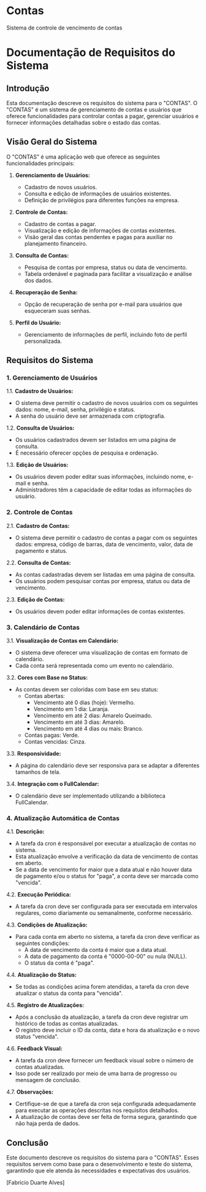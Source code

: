# Contas
Sistema de controle de vencimento de contas


# Documentação de Requisitos do Sistema

## Introdução

Esta documentação descreve os requisitos do sistema para o "CONTAS". O "CONTAS" é um sistema de gerenciamento de contas e usuários que oferece funcionalidades para controlar contas a pagar, gerenciar usuários e fornecer informações detalhadas sobre o estado das contas.

## Visão Geral do Sistema

O "CONTAS" é uma aplicação web que oferece as seguintes funcionalidades principais:

1. **Gerenciamento de Usuários:**
   - Cadastro de novos usuários.
   - Consulta e edição de informações de usuários existentes.
   - Definição de privilégios para diferentes funções na empresa.

2. **Controle de Contas:**
   - Cadastro de contas a pagar.
   - Visualização e edição de informações de contas existentes.
   - Visão geral das contas pendentes e pagas para auxiliar no planejamento financeiro.

3. **Consulta de Contas:**
   - Pesquisa de contas por empresa, status ou data de vencimento.
   - Tabela ordenável e paginada para facilitar a visualização e análise dos dados.

4. **Recuperação de Senha:**
   - Opção de recuperação de senha por e-mail para usuários que esqueceram suas senhas.

5. **Perfil do Usuário:**
   - Gerenciamento de informações de perfil, incluindo foto de perfil personalizada.

## Requisitos do Sistema

### 1. Gerenciamento de Usuários

1.1. **Cadastro de Usuários:**
   - O sistema deve permitir o cadastro de novos usuários com os seguintes dados: nome, e-mail, senha, privilégio e status.
   - A senha do usuário deve ser armazenada com criptografia.

1.2. **Consulta de Usuários:**
   - Os usuários cadastrados devem ser listados em uma página de consulta.
   - É necessário oferecer opções de pesquisa e ordenação.

1.3. **Edição de Usuários:**
   - Os usuários devem poder editar suas informações, incluindo nome, e-mail e senha.
   - Administradores têm a capacidade de editar todas as informações do usuário.

### 2. Controle de Contas

2.1. **Cadastro de Contas:**
   - O sistema deve permitir o cadastro de contas a pagar com os seguintes dados: empresa, código de barras, data de vencimento, valor, data de pagamento e status.

2.2. **Consulta de Contas:**
   - As contas cadastradas devem ser listadas em uma página de consulta.
   - Os usuários podem pesquisar contas por empresa, status ou data de vencimento.

2.3. **Edição de Contas:**
   - Os usuários devem poder editar informações de contas existentes.

### 3. Calendário de Contas

3.1. **Visualização de Contas em Calendário:**
   - O sistema deve oferecer uma visualização de contas em formato de calendário.
   - Cada conta será representada como um evento no calendário.

3.2. **Cores com Base no Status:**
   - As contas devem ser coloridas com base em seu status:
     - Contas abertas:
       - Vencimento até 0 dias (hoje): Vermelho.
       - Vencimento em 1 dia: Laranja.
       - Vencimento em até 2 dias: Amarelo Queimado.
       - Vencimento em até 3 dias: Amarelo.
       - Vencimento em até 4 dias ou mais: Branco.
     - Contas pagas: Verde.
     - Contas vencidas: Cinza.

3.3. **Responsividade:**
   - A página do calendário deve ser responsiva para se adaptar a diferentes tamanhos de tela.

3.4. **Integração com o FullCalendar:**
   - O calendário deve ser implementado utilizando a biblioteca FullCalendar.

### 4. Atualização Automática de Contas

4.1. **Descrição:**
   - A tarefa da cron é responsável por executar a atualização de contas no sistema.
   - Esta atualização envolve a verificação da data de vencimento de contas em aberto.
   - Se a data de vencimento for maior que a data atual e não houver data de pagamento e/ou o status for "paga", a conta deve ser marcada como "vencida".

4.2. **Execução Periódica:**
   - A tarefa da cron deve ser configurada para ser executada em intervalos regulares, como diariamente ou semanalmente, conforme necessário.

4.3. **Condições de Atualização:**
   - Para cada conta em aberto no sistema, a tarefa da cron deve verificar as seguintes condições:
     - A data de vencimento da conta é maior que a data atual.
     - A data de pagamento da conta é "0000-00-00" ou nula (NULL).
     - O status da conta é "paga".

4.4. **Atualização do Status:**
   - Se todas as condições acima forem atendidas, a tarefa da cron deve atualizar o status da conta para "vencida".

4.5. **Registro de Atualizações:**
   - Após a conclusão da atualização, a tarefa da cron deve registrar um histórico de todas as contas atualizadas.
   - O registro deve incluir o ID da conta, data e hora da atualização e o novo status "vencida".

4.6. **Feedback Visual:**
   - A tarefa da cron deve fornecer um feedback visual sobre o número de contas atualizadas.
   - Isso pode ser realizado por meio de uma barra de progresso ou mensagem de conclusão.

4.7. **Observações:**
   - Certifique-se de que a tarefa da cron seja configurada adequadamente para executar as operações descritas nos requisitos detalhados.
   - A atualização de contas deve ser feita de forma segura, garantindo que não haja perda de dados.


## Conclusão

Este documento descreve os requisitos do sistema para o "CONTAS". Esses requisitos servem como base para o desenvolvimento e teste do sistema, garantindo que ele atenda às necessidades e expectativas dos usuários.

[Fabricio Duarte Alves]
